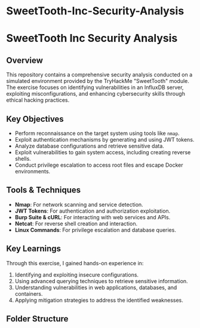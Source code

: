 # SweetTooth-Inc-Security-Analysis

# SweetTooth Inc Security Analysis

## Overview
This repository contains a comprehensive security analysis conducted on a simulated environment provided by the TryHackMe "SweetTooth" module. The exercise focuses on identifying vulnerabilities in an InfluxDB server, exploiting misconfigurations, and enhancing cybersecurity skills through ethical hacking practices.

## Key Objectives
- Perform reconnaissance on the target system using tools like `nmap`.
- Exploit authentication mechanisms by generating and using JWT tokens.
- Analyze database configurations and retrieve sensitive data.
- Exploit vulnerabilities to gain system access, including creating reverse shells.
- Conduct privilege escalation to access root files and escape Docker environments.

## Tools & Techniques
- **Nmap**: For network scanning and service detection.
- **JWT Tokens**: For authentication and authorization exploitation.
- **Burp Suite & cURL**: For interacting with web services and APIs.
- **Netcat**: For reverse shell creation and interaction.
- **Linux Commands**: For privilege escalation and database queries.

## Key Learnings
Through this exercise, I gained hands-on experience in:
1. Identifying and exploiting insecure configurations.
2. Using advanced querying techniques to retrieve sensitive information.
3. Understanding vulnerabilities in web applications, databases, and containers.
4. Applying mitigation strategies to address the identified weaknesses.

## Folder Structure
